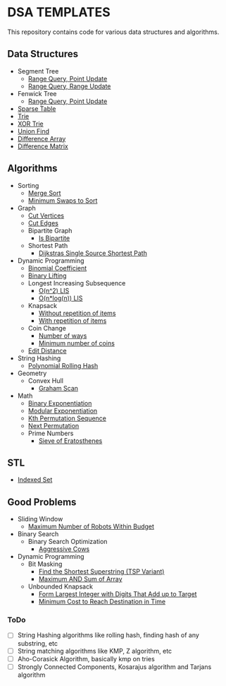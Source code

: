 # DSA TEMPLATES
This repository contains code for various data structures and algorithms.

## Data Structures
* Segment Tree
    * [Range Query, Point Update](https://github.com/Rahul-7323/cpp-dsa-templates/blob/main/data-structures/segment-tree/range_query_point_update.cpp)
    * [Range Query, Range Update](https://github.com/Rahul-7323/cpp-dsa-templates/blob/main/data-structures/segment-tree/range_query_range_update.cpp)
* Fenwick Tree
    * [Range Query, Point Update](https://github.com/Rahul-7323/dsa-templates/blob/main/data-structures/fenwick-tree/range_query_point_update.cpp)
* [Sparse Table](https://github.com/Rahul-7323/dsa-templates/blob/main/data-structures/sparse-table/SparseTable.cpp)
* [Trie](https://github.com/Rahul-7323/cpp-dsa-templates/blob/main/data-structures/trie/Trie.cpp)
* [XOR Trie](https://github.com/Rahul-7323/cpp-dsa-templates/blob/main/data-structures/xor-trie/XorTrie.cpp)
* [Union Find](https://github.com/Rahul-7323/cpp-dsa-templates/blob/main/data-structures/union-find/UnionFind.cpp)
* [Difference Array](https://github.com/Rahul-7323/cpp-dsa-templates/blob/main/data-structures/difference-array/DiffArray.cpp)
* [Difference Matrix](https://github.com/Rahul-7323/cpp-dsa-templates/blob/main/data-structures/difference-matrix/DiffMatrix.cpp)

## Algorithms
* Sorting
	* [Merge Sort](https://github.com/Rahul-7323/cpp-dsa-templates/blob/main/algorithms/sorting/merge-sort/mergeSort.cpp)
	* [Minimum Swaps to Sort](https://github.com/Rahul-7323/cpp-dsa-templates/blob/main/algorithms/sorting/minimum-swaps-to-sort/minSwaps.cpp)
* Graph
    * [Cut Vertices](https://github.com/Rahul-7323/dsa-templates/blob/main/algorithms/graph/cut-vertices/articulationPoints.cpp)
    * [Cut Edges](https://github.com/Rahul-7323/dsa-templates/blob/main/algorithms/graph/cut-edges/bridgeEdges.cpp)
	* Bipartite Graph
		* [Is Bipartite](https://github.com/Rahul-7323/dsa-templates/blob/main/algorithms/graph/bipartite-graph/is-bipartite/isBipartite.cpp)
	* Shortest Path
		* [Dijkstras Single Source Shortest Path](https://github.com/Rahul-7323/dsa-templates/blob/main/algorithms/graph/shortest-path/dijkstras-single-source-shortest-path/dijkstras.cpp)
* Dynamic Programming
	* [Binomial Coefficient](https://github.com/Rahul-7323/dsa-templates/blob/main/algorithms/dynamic-programming/binomial-coefficient/nCr.cpp)
	* [Binary Lifting](https://github.com/Rahul-7323/cpp-dsa-templates/blob/main/algorithms/dynamic-programming/binary-lifting/TreeAncestor.cpp)
    * Longest Increasing Subsequence
        * [O(n^2) LIS](https://github.com/Rahul-7323/dsa-templates/blob/main/algorithms/dynamic-programming/longest-increasing-subsequence/lis_n_squared.cpp)
        * [O(n*log(n)) LIS](https://github.com/Rahul-7323/dsa-templates/blob/main/algorithms/dynamic-programming/longest-increasing-subsequence/lis_n_log_n.cpp)
    * Knapsack
        * [Without repetition of items](https://github.com/Rahul-7323/dsa-templates/blob/main/algorithms/dynamic-programming/knapsack/knapsack.cpp)
        * [With repetition of items](https://github.com/Rahul-7323/dsa-templates/blob/main/algorithms/dynamic-programming/knapsack/unbounded_knapsack.cpp)
    * Coin Change
        * [Number of ways](https://github.com/Rahul-7323/dsa-templates/blob/main/algorithms/dynamic-programming/coin-change/numberOfWays.cpp)
        * [Minimum number of coins](https://github.com/Rahul-7323/dsa-templates/blob/main/algorithms/dynamic-programming/coin-change/minCoins.cpp)
    * [Edit Distance](https://github.com/Rahul-7323/dsa-templates/blob/main/algorithms/dynamic-programming/edit-distance/editDistance.cpp)
* String Hashing
	* [Polynomial Rolling Hash](https://github.com/Rahul-7323/dsa-templates/blob/main/algorithms/string-hashing/polynomial-rolling-hash/PolyRollingHash.py)
* Geometry
	* Convex Hull
		* [Graham Scan](https://github.com/Rahul-7323/dsa-templates/blob/main/algorithms/geometry/convex-hull/graham-scan/grahamScan.cpp)
* Math
    * [Binary Exponentiation](https://github.com/Rahul-7323/dsa-templates/blob/main/algorithms/math/binary-exponentiation/binpow.cpp)
    * [Modular Exponentiation](https://github.com/Rahul-7323/dsa-templates/blob/main/algorithms/math/modular-exponentiation/modpow.cpp)
    * [Kth Permutation Sequence](https://github.com/Rahul-7323/dsa-templates/blob/main/algorithms/math/kth-permutation-sequence-of-first-n-natural-numbers/getPermutation.cpp)
    * [Next Permutation](https://github.com/Rahul-7323/dsa-templates/blob/main/algorithms/math/next-permutation/nextPermutation.cpp)
    * Prime Numbers
        * [Sieve of Eratosthenes](https://github.com/Rahul-7323/dsa-templates/blob/main/algorithms/math/prime-numbers/sieve-of-eratosthenes/sieveOfEratosthenes.cpp)

## STL
* [Indexed Set](https://github.com/Rahul-7323/dsa-templates/blob/main/stl/indexed-set/indexed_set.cpp)

## Good Problems
* Sliding Window
    * [Maximum Number of Robots Within Budget](https://github.com/Rahul-7323/dsa-templates/blob/main/good-problems/sliding-window/maximum-number-of-robots-within-budget/maximumRobots.cpp)
* Binary Search
	* Binary Search Optimization
		* [Aggressive Cows](https://github.com/Rahul-7323/dsa-templates/blob/main/good-problems/binary-search/binary-search-optimization/aggressiveCows.cpp)
* Dynamic Programming
	* Bit Masking
		* [Find the Shortest Superstring (TSP Variant)](https://github.com/Rahul-7323/dsa-templates/blob/main/good-problems/dynamic-programming/bit-masking/find-the-shortest-superstring_tsp-variant/shortestSuperstring.cpp)
		* [Maximum AND Sum of Array](https://github.com/Rahul-7323/dsa-templates/blob/main/good-problems/dynamic-programming/bit-masking/maximum-AND-sum-of-array/maximumANDSum.cpp)
	* Unbounded Knapsack
		* [Form Largest Integer with Digits That Add up to Target](https://github.com/Rahul-7323/dsa-templates/blob/main/good-problems/dynamic-programming/unbounded-knapsack/form-largest-integer-with-digits-that-add-up-to-target/largestNumber.cpp)
		* [Minimum Cost to Reach Destination in Time](https://github.com/Rahul-7323/dsa-templates/blob/main/good-problems/dynamic-programming/unbounded-knapsack/minimum-cost-to-reach-destination-in-time/minCost.cpp)

### ToDo

- [ ] String Hashing algorithms like rolling hash, finding hash of any substring, etc
- [ ] String matching algorithms like KMP, Z algorithm, etc
- [ ] Aho-Corasick Algorithm, basically kmp on tries
- [ ] Strongly Connected Components, Kosarajus algorithm and Tarjans algorithm

